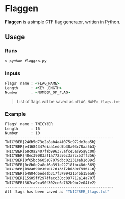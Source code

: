# Flaggen
**Flaggen** is a simple CTF flag generator, written in Python.

## Usage

### Runs
```cmd
$ python flaggen.py
```

### Inputs
```cmd
Flags' name	: <FLAG_NAME>
Length		: <KEY_LENGTH>
Number		: <NUMBER_OF_FLAG>
```
> List of flags will be saved as `<FLAG_NAME>_flags.txt`

### Example
```cmd
Flags' name	: TNICYBER
Length		: 16
Number		: 10
--------------------------------------------------
TNICYBER{240b5d73e2e8ab4a41075c972de3ea5b}
TNICYBER{e41684347e5aa1edd3b38a03c78aa5b3}
TNICYBER{68c0a2407f9b996375afce5ad95a8c00}
TNICYBER{48ec39083a21a772356c3a7cc53ff356}
TNICYBER{0f05bcb605e07079ddc022310ab1d89c}
TNICYBER{0c8b0e2a8e86a391e92718fbc48dc369}
TNICYBER{b58a69be301d176188f2bd890f556116}
TNICYBER{b4804d6ede3b317f37994215f6b15ea9}
TNICYBER{15905ff297dfacc38cc097712a14a707}
TNICYBER{362ca9ca90f302ce6b762b9bc2e04fe2}
--------------------------------------------------
All flags has been saved as "TNICYBER_flags.txt"
```


